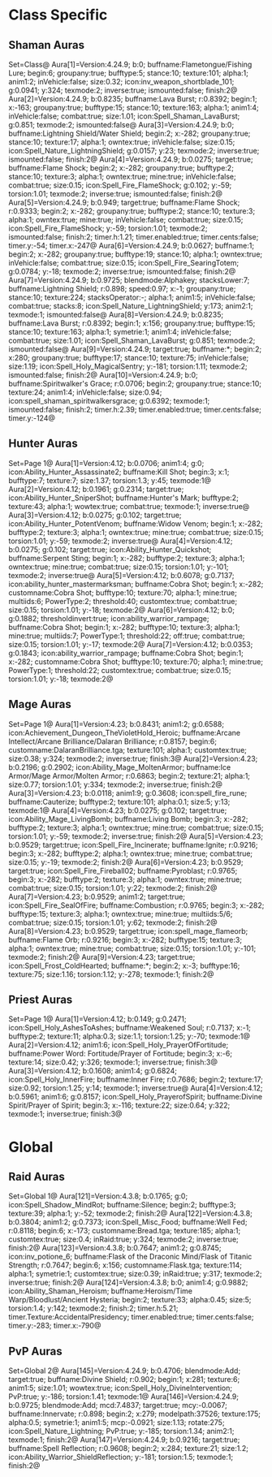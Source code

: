 Class Specific
==============

Shaman Auras
------------

Set=Class@
Aura[1]=Version:4.24.9; b:0; buffname:Flametongue/Fishing Lure; begin:6; groupany:true; bufftype:5; stance:10; texture:101; alpha:1; anim1:2; inVehicle:false; size:0.32; icon:inv_weapon_shortblade_101; g:0.0941; y:324; texmode:2; inverse:true; ismounted:false; finish:2@
Aura[2]=Version:4.24.9; b:0.8235; buffname:Lava Burst; r:0.8392; begin:1; x:-163; groupany:true; bufftype:15; stance:10; texture:163; alpha:1; anim1:4; inVehicle:false; combat:true; size:1.01; icon:Spell_Shaman_LavaBurst; g:0.851; texmode:2; ismounted:false@
Aura[3]=Version:4.24.9; b:0; buffname:Lightning Shield/Water Shield; begin:2; x:-282; groupany:true; stance:10; texture:17; alpha:1; owntex:true; inVehicle:false; size:0.15; icon:Spell_Nature_LightningShield; g:0.0157; y:23; texmode:2; inverse:true; ismounted:false; finish:2@
Aura[4]=Version:4.24.9; b:0.0275; target:true; buffname:Flame Shock; begin:2; x:-282; groupany:true; bufftype:2; stance:10; texture:3; alpha:1; owntex:true; mine:true; inVehicle:false; combat:true; size:0.15; icon:Spell_Fire_FlameShock; g:0.102; y:-59; torsion:1.01; texmode:2; inverse:true; ismounted:false; finish:2@
Aura[5]=Version:4.24.9; b:0.949; target:true; buffname:Flame Shock; r:0.9333; begin:2; x:-282; groupany:true; bufftype:2; stance:10; texture:3; alpha:1; owntex:true; mine:true; inVehicle:false; combat:true; size:0.15; icon:Spell_Fire_FlameShock; y:-59; torsion:1.01; texmode:2; ismounted:false; finish:2; timer.h:1.21; timer.enabled:true; timer.cents:false; timer.y:-54; timer.x:-247@
Aura[6]=Version:4.24.9; b:0.0627; buffname:1; begin:2; x:-282; groupany:true; bufftype:19; stance:10; alpha:1; owntex:true; inVehicle:false; combat:true; size:0.15; icon:Spell_Fire_SearingTotem; g:0.0784; y:-18; texmode:2; inverse:true; ismounted:false; finish:2@
Aura[7]=Version:4.24.9; b:0.9725; blendmode:Alphakey; stacksLower:7; buffname:Lightning Shield; r:0.898; speed:0.97; x:-1; groupany:true; stance:10; texture:224; stacksOperator:-; alpha:1; anim1:5; inVehicle:false; combat:true; stacks:8; icon:Spell_Nature_LightningShield; y:173; anim2:1; texmode:1; ismounted:false@
Aura[8]=Version:4.24.9; b:0.8235; buffname:Lava Burst; r:0.8392; begin:1; x:156; groupany:true; bufftype:15; stance:10; texture:163; alpha:1; symetrie:1; anim1:4; inVehicle:false; combat:true; size:1.01; icon:Spell_Shaman_LavaBurst; g:0.851; texmode:2; ismounted:false@
Aura[9]=Version:4.24.9; target:true; buffname:*; begin:2; x:280; groupany:true; bufftype:17; stance:10; texture:75; inVehicle:false; size:1.19; icon:Spell_Holy_MagicalSentry; y:-181; torsion:1.11; texmode:2; ismounted:false; finish:2@
Aura[10]=Version:4.24.9; b:0; buffname:Spiritwalker's Grace; r:0.0706; begin:2; groupany:true; stance:10; texture:24; anim1:4; inVehicle:false; size:0.94; icon:spell_shaman_spiritwalkersgrace; g:0.6392; texmode:1; ismounted:false; finish:2; timer.h:2.39; timer.enabled:true; timer.cents:false; timer.y:-124@

Hunter Auras
------------

Set=Page 1@
Aura[1]=Version:4.12; b:0.0706; anim1:4; g:0; icon:Ability_Hunter_Assassinate2; buffname:Kill Shot; begin:3; x:1; bufftype:7; texture:7; size:1.37; torsion:1.3; y:45; texmode:1@
Aura[2]=Version:4.12; b:0.1961; g:0.2314; target:true; icon:Ability_Hunter_SniperShot; buffname:Hunter's Mark; bufftype:2; texture:43; alpha:1; wowtex:true; combat:true; texmode:1; inverse:true@
Aura[3]=Version:4.12; b:0.0275; g:0.102; target:true; icon:Ability_Hunter_PotentVenom; buffname:Widow Venom; begin:1; x:-282; bufftype:2; texture:3; alpha:1; owntex:true; mine:true; combat:true; size:0.15; torsion:1.01; y:-59; texmode:2; inverse:true@
Aura[4]=Version:4.12; b:0.0275; g:0.102; target:true; icon:Ability_Hunter_Quickshot; buffname:Serpent Sting; begin:1; x:-282; bufftype:2; texture:3; alpha:1; owntex:true; mine:true; combat:true; size:0.15; torsion:1.01; y:-101; texmode:2; inverse:true@
Aura[5]=Version:4.12; b:0.6078; g:0.7137; icon:ability_hunter_mastermarksman; buffname:Cobra Shot; begin:1; x:-282; customname:Cobra Shot; bufftype:10; texture:70; alpha:1; mine:true; multiids:6; PowerType:2; threshold:40; customtex:true; combat:true; size:0.15; torsion:1.01; y:-18; texmode:2@
Aura[6]=Version:4.12; b:0; g:0.1882; thresholdinvert:true; icon:ability_warrior_rampage; buffname:Cobra Shot; begin:1; x:-282; bufftype:10; texture:3; alpha:1; mine:true; multiids:7; PowerType:1; threshold:22; off:true; combat:true; size:0.15; torsion:1.01; y:-17; texmode:2@
Aura[7]=Version:4.12; b:0.0353; g:0.1843; icon:ability_warrior_rampage; buffname:Cobra Shot; begin:1; x:-282; customname:Cobra Shot; bufftype:10; texture:70; alpha:1; mine:true; PowerType:1; threshold:22; customtex:true; combat:true; size:0.15; torsion:1.01; y:-18; texmode:2@

Mage Auras
----------

Set=Page 1@
Aura[1]=Version:4.23; b:0.8431; anim1:2; g:0.6588; icon:Achievement_Dungeon_TheVioletHold_Heroic; buffname:Arcane Intellect/Arcane Brilliance/Dalaran Brilliance; r:0.8157; begin:6; customname:DalaranBrilliance.tga; texture:101; alpha:1; customtex:true; size:0.38; y:324; texmode:2; inverse:true; finish:3@
Aura[2]=Version:4.23; b:0.2196; g:0.2902; icon:Ability_Mage_MoltenArmor; buffname:Ice Armor/Mage Armor/Molten Armor; r:0.6863; begin:2; texture:21; alpha:1; size:0.77; torsion:1.01; y:334; texmode:2; inverse:true; finish:2@
Aura[3]=Version:4.23; b:0.0118; anim1:9; g:0.3608; icon:spell_fire_rune; buffname:Cauterize; bufftype:2; texture:101; alpha:0.1; size:5; y:13; texmode:1@
Aura[4]=Version:4.23; b:0.0275; g:0.102; target:true; icon:Ability_Mage_LivingBomb; buffname:Living Bomb; begin:3; x:-282; bufftype:2; texture:3; alpha:1; owntex:true; mine:true; combat:true; size:0.15; torsion:1.01; y:-59; texmode:2; inverse:true; finish:2@
Aura[5]=Version:4.23; b:0.9529; target:true; icon:Spell_Fire_Incinerate; buffname:Ignite; r:0.9216; begin:3; x:-282; bufftype:2; alpha:1; owntex:true; mine:true; combat:true; size:0.15; y:-19; texmode:2; finish:2@
Aura[6]=Version:4.23; b:0.9529; target:true; icon:Spell_Fire_Fireball02; buffname:Pyroblast; r:0.9765; begin:3; x:-282; bufftype:2; texture:3; alpha:1; owntex:true; mine:true; combat:true; size:0.15; torsion:1.01; y:22; texmode:2; finish:2@
Aura[7]=Version:4.23; b:0.9529; anim1:2; target:true; icon:Spell_Fire_SealOfFire; buffname:Combustion; r:0.9765; begin:3; x:-282; bufftype:15; texture:3; alpha:1; owntex:true; mine:true; multiids:5/6; combat:true; size:0.15; torsion:1.01; y:62; texmode:2; finish:2@
Aura[8]=Version:4.23; b:0.9529; target:true; icon:spell_mage_flameorb; buffname:Flame Orb; r:0.9216; begin:3; x:-282; bufftype:15; texture:3; alpha:1; owntex:true; mine:true; combat:true; size:0.15; torsion:1.01; y:-101; texmode:2; finish:2@
Aura[9]=Version:4.23; target:true; icon:Spell_Frost_ColdHearted; buffname:*; begin:2; x:-3; bufftype:16; texture:75; size:1.16; torsion:1.12; y:-278; texmode:1; finish:2@

Priest Auras
------------

Set=Page 1@
Aura[1]=Version:4.12; b:0.149; g:0.2471; icon:Spell_Holy_AshesToAshes; buffname:Weakened Soul; r:0.7137; x:-1; bufftype:2; texture:11; alpha:0.3; size:1.1; torsion:1.25; y:-70; texmode:1@
Aura[2]=Version:4.12; anim1:6; icon:Spell_Holy_PrayerOfFortitude; buffname:Power Word: Fortitude/Prayer of Fortitude; begin:3; x:-6; texture:14; size:0.42; y:326; texmode:1; inverse:true; finish:3@
Aura[3]=Version:4.12; b:0.1608; anim1:4; g:0.6824; icon:Spell_Holy_InnerFire; buffname:Inner Fire; r:0.7686; begin:2; texture:17; size:0.92; torsion:1.25; y:14; texmode:1; inverse:true@
Aura[4]=Version:4.12; b:0.5961; anim1:6; g:0.8157; icon:Spell_Holy_PrayerofSpirit; buffname:Divine Spirit/Prayer of Spirit; begin:3; x:-116; texture:22; size:0.64; y:322; texmode:1; inverse:true; finish:3@

Global
======

Raid Auras
----------

Set=Global 1@
Aura[121]=Version:4.3.8; b:0.1765; g:0; icon:Spell_Shadow_MindRot; buffname:Silence; begin:2; bufftype:3; texture:39; alpha:1; y:-52; texmode:2; finish:2@
Aura[122]=Version:4.3.8; b:0.3804; anim1:2; g:0.7373; icon:Spell_Misc_Food; buffname:Well Fed; r:0.8118; begin:6; x:-173; customname:Bread.tga; texture:185; alpha:1; customtex:true; size:0.4; inRaid:true; y:324; texmode:2; inverse:true; finish:2@
Aura[123]=Version:4.3.8; b:0.7647; anim1:2; g:0.8745; icon:inv_potione_6; buffname:Flask of the Draconic Mind/Flask of Titanic Strength; r:0.7647; begin:6; x:156; customname:Flask.tga; texture:114; alpha:1; symetrie:1; customtex:true; size:0.39; inRaid:true; y:317; texmode:2; inverse:true; finish:2@
Aura[124]=Version:4.3.8; b:0; anim1:4; g:0.9882; icon:Ability_Shaman_Heroism; buffname:Heroism/Time Warp/Bloodlust/Ancient Hysteria; begin:2; texture:33; alpha:0.45; size:5; torsion:1.4; y:142; texmode:2; finish:2; timer.h:5.21; timer.Texture:AccidentalPresidency; timer.enabled:true; timer.cents:false; timer.y:-283; timer.x:-790@

PvP Auras
---------

Set=Global 2@
Aura[145]=Version:4.24.9; b:0.4706; blendmode:Add; target:true; buffname:Divine Shield; r:0.902; begin:1; x:281; texture:6; anim1:5; size:1.01; wowtex:true; icon:Spell_Holy_DivineIntervention; PvP:true; y:-186; torsion:1.41; texmode:1@
Aura[146]=Version:4.24.9; b:0.9725; blendmode:Add; mcd:7.4837; target:true; mcy:-0.0067; buffname:Innervate; r:0.898; begin:2; x:279; modelpath:37526; texture:175; alpha:0.5; symetrie:1; anim1:5; mcp:-0.0921; size:1.13; rotate:275; icon:Spell_Nature_Lightning; PvP:true; y:-185; torsion:1.34; anim2:1; texmode:1; finish:2@
Aura[147]=Version:4.24.9; b:0.9216; target:true; buffname:Spell Reflection; r:0.9608; begin:2; x:284; texture:21; size:1.2; icon:Ability_Warrior_ShieldReflection; y:-181; torsion:1.5; texmode:1; finish:2@

